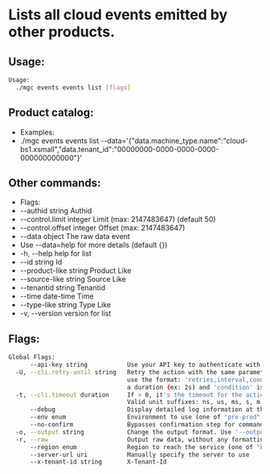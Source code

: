 # Lists all cloud events emitted by other products.

## Usage:
```bash
Usage:
  ./mgc events events list [flags]
```

## Product catalog:
- Examples:
- ./mgc events events list --data='{"data.machine_type.name":"cloud-bs1.xsmall","data.tenant_id":"00000000-0000-0000-0000-000000000000"}'

## Other commands:
- Flags:
- --authid string            Authid
- --control.limit integer     Limit (max: 2147483647) (default 50)
- --control.offset integer    Offset (max: 2147483647)
- --data object              The raw data event
- Use --data=help for more details (default {})
- -h, --help                     help for list
- --id string                Id
- --product-like string      Product  Like
- --source-like string       Source  Like
- --tenantid string          Tenantid
- --time date-time           Time
- --type-like string         Type  Like
- -v, --version                  version for list

## Flags:
```bash
Global Flags:
      --api-key string           Use your API key to authenticate with the API
  -U, --cli.retry-until string   Retry the action with the same parameters until the given condition is met. The flag parameters
                                 use the format: 'retries,interval,condition', where 'retries' is a positive integer, 'interval' is
                                 a duration (ex: 2s) and 'condition' is a 'engine=value' pair such as "jsonpath=expression"
  -t, --cli.timeout duration     If > 0, it's the timeout for the action execution. It's specified as numbers and unit suffix.
                                 Valid unit suffixes: ns, us, ms, s, m and h. Examples: 300ms, 1m30s
      --debug                    Display detailed log information at the debug level
      --env enum                 Environment to use (one of "pre-prod" or "prod") (default "prod")
      --no-confirm               Bypasses confirmation step for commands that ask a confirmation from the user
  -o, --output string            Change the output format. Use '--output=help' to know more details. (default "yaml")
  -r, --raw                      Output raw data, without any formatting or coloring
      --region enum              Region to reach the service (one of "br-mgl1", "br-ne1" or "br-se1") (default "br-se1")
      --server-url uri           Manually specify the server to use
      --x-tenant-id string       X-Tenant-Id
```


